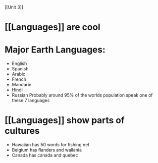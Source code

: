 [[Unit 3]]

# [[Languages]] are cool
# Major Earth Languages:
- English
- Spanish
- Arabic
- French
- Mandarin
- Hindi
- Russian
Probably around 95% of the worlds population speak one of these 7 languages

# [[Languages]] show parts of cultures
- Hawaiian has 50 words for fishing net
- Belgium has flanders and wallania
- Canada has canada and quebec

